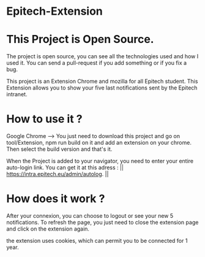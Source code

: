 # Epitech-Extension


  This Project is Open Source.
=

The project is open source, you can see all the technologies used and how I used it.
You can send a pull-request if you add something or if you fix a bug.

This project is an Extension Chrome and mozilla for all Epitech student.
This Extension allows you to show your five last notifications sent by the Epitech intranet.


  How to use it ?
=

Google Chrome   -->  You just need to download this project and go on tool/Extension, npm run build on it and add an extension on your chrome. Then select the build version and that's it.

When the Project is added to your navigator, you need to enter your entire auto-login link.
You can get it at this adress : ||  https://intra.epitech.eu/admin/autolog.  ||


  How does it work ?
=

After your connexion, you can choose to logout or see your new 5 notifications.
To refresh the page, you just need to close the extension page and click on the extension again.

the extension uses cookies, which can permit you to be connected for 1 year.